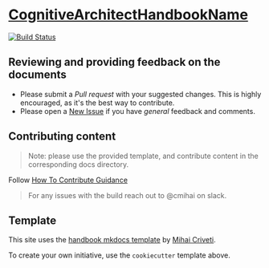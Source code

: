 # [CognitiveArchitectHandbookName](https://pages.github.ibm.com/CognitiveArchitectRepoParent/CognitiveArchitectRepoDir)

[![Build Status](https://travis.ibm.com/CognitiveArchitectRepoParent/CognitiveArchitectRepoDir.svg?token=&branch=master)](https://travis.ibm.com/CognitiveArchitectRepoParent/CognitiveArchitectRepoDir)

## Reviewing and providing feedback on the documents


- Please submit a *Pull request* with your suggested changes. This is highly encouraged, as it's the best way to contribute.
- Please open a [New Issue](https://github.ibm.com/CognitiveArchitectRepoParent/CognitiveArchitectRepoDir/issues) if you have *general* feedback and comments.

## Contributing content

> Note: please use the provided template, and contribute content in the corresponding docs directory.

Follow [How To Contribute Guidance](./docs/about/how-to-contribute.md)

> For any issues with the build reach out to @cmihai on slack.

## Template

This site uses the [handbook mkdocs template](https://github.ibm.com/OiC/handbook-template/) by [Mihai Criveti](mailto:crmihai1@ie.ibm.com).

To create your own initiative, use the `cookiecutter` template above.
